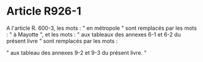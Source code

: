 # Article R926-1

A l'article R. 600-3, les mots : " en métropole " sont remplacés par les mots : " à Mayotte ", et les mots : " aux tableaux des annexes 6-1 et 6-2 du présent livre " sont remplacés par les mots :

" aux tableau des annexes 9-2 et 9-3 du présent livre. "